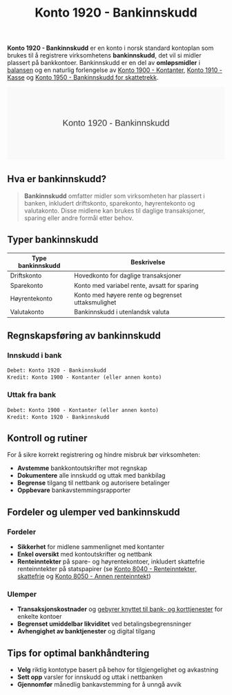 ﻿---
title: "Konto 1920 - Bankinnskudd"
seoTitle: "1920-bankinnskudd"
description: '**Konto 1920 - Bankinnskudd** er en konto i norsk standard kontoplan som brukes til å registrere virksomhetens **bankinnskudd**, det vil si midler plassert på...'
---

**Konto 1920 - Bankinnskudd** er en konto i norsk standard kontoplan som brukes til å registrere virksomhetens **bankinnskudd**, det vil si midler plassert på bankkontoer. Bankinnskudd er en del av **omløpsmidler** i [balansen](/blogs/regnskap/hva-er-balanse "Hva er Balanse?") og en naturlig forlengelse av [Konto 1900 - Kontanter](/blogs/kontoplan/1900-kontanter "Konto 1900 - Kontanter"), [Konto 1910 - Kasse](/blogs/kontoplan/1910-kasse "Konto 1910 - Kasse") og [Konto 1950 - Bankinnskudd for skattetrekk](/blogs/kontoplan/1950-bankinnskudd-for-skattetrekk "Konto 1950 - Bankinnskudd for skattetrekk").

![Illustrasjon av konto 1920 bankinnskudd](1920-bankinnskudd-image.svg)

## Hva er bankinnskudd?

> **Bankinnskudd** omfatter midler som virksomheten har plassert i banken, inkludert driftskonto, sparekonto, høyrentekonto og valutakonto. Disse midlene kan brukes til daglige transaksjoner, sparing eller andre formål etter behov.

## Typer bankinnskudd

| Type bankinnskudd        | Beskrivelse                                        |
|---------------------------|----------------------------------------------------|
| Driftskonto               | Hovedkonto for daglige transaksjoner               |
| Sparekonto                | Konto med variabel rente, avsatt for sparing       |
| Høyrentekonto             | Konto med høyere rente og begrenset uttaksmulighet  |
| Valutakonto               | Bankinnskudd i utenlandsk valuta                   |

## Regnskapsføring av bankinnskudd

### Innskudd i bank

```
Debet: Konto 1920 - Bankinnskudd
Kredit: Konto 1900 - Kontanter (eller annen konto)
```

### Uttak fra bank

```
Debet: Konto 1900 - Kontanter (eller annen konto)
Kredit: Konto 1920 - Bankinnskudd
```

## Kontroll og rutiner

For å sikre korrekt registrering og hindre misbruk bør virksomheten:

* **Avstemme** bankkontoutskrifter mot regnskap
* **Dokumentere** alle innskudd og uttak med bankbilag
* **Begrense** tilgang til nettbank og autorisere betalinger
* **Oppbevare** bankavstemmingsrapporter

## Fordeler og ulemper ved bankinnskudd

### Fordeler

* **Sikkerhet** for midlene sammenlignet med kontanter
* **Enkel oversikt** med kontoutskrifter og nettbank
* **Renteinntekter** på spare- og høyrentekontoer, inkludert skattefrie renteinntekter på statspapirer (se [Konto 8040 - Renteinntekter, skattefrie](/blogs/kontoplan/8040-renteinntekter-skattefrie "Konto 8040 - Renteinntekter, skattefrie: Regnskapsføring av skattefrie renteinntekter") og [Konto 8050 - Annen renteinntekt](/blogs/kontoplan/8050-annen-renteinntekt "Konto 8050 - Annen renteinntekt: Regnskapsføring av annen renteinntekt"))

### Ulemper

* **Transaksjonskostnader** og [gebyrer knyttet til bank- og korttjenester](/blogs/kontoplan/7770-bank-og-kortgebyrer "Konto 7770 - Bank og kortgebyrer") for enkelte kontoer
* **Begrenset umiddelbar likviditet** ved betalingsbegrensninger
* **Avhengighet av banktjenester** og digital tilgang

## Tips for optimal bankhåndtering

* **Velg** riktig kontotype basert på behov for tilgjengelighet og avkastning
* **Sett opp** varsler for innskudd og uttak i nettbanken
* **Gjennomfør** månedlig bankavstemming for å unngå avvik






